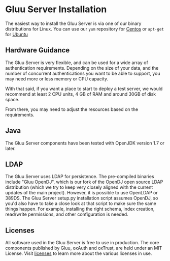 # Gluu Server Installation

The easiest way to install the Gluu Server is via one of our binary distributions for Linux. 
You can use our `yum` repository for [Centos](./centos.md) or `apt-get` for 
[Ubuntu](./ubuntu.md)

## Hardware Guidance

The Gluu Server is very flexible, and can be used for a wide array
of authentication requirements. Depending on the size of your data,
and the number of concurrent authentications you want to be able to 
support, you may need more or less memory or CPU capacity. 

With that said, if you want a place to start to deploy a test server,
we would recommend at least 2 CPU units, 4 GB of RAM and around 30GB of
disk space. 

From there, you may need to adjust the resources based on the
requirements.

## Java
The Gluu Server components have been tested with OpenJDK version 1.7 or later.

## LDAP

The Gluu Server uses LDAP for persistence. The pre-compiled binaries include 
"Gluu OpenDJ", which is our fork of the OpenDJ open source LDAP distribution (which 
we try to keep very closely aligned with the current updates of the main project).
However, it is possible to use OpenLDAP or 389DS. The Gluu Server setup.py installation 
script assumes OpenDJ, so you'd also have to take a close look at that script to make 
sure the same things happen. For example, installing the right schema, index creation, 
read/write permissions, and other configuration is needed.

## Licenses

All software used in the Gluu Server is free to use in production. The core components published by Gluu, oxAuth and oxTrust, are held under an MIT License. Visit [licenses](../../introduction/licenses/) to learn more about the various licenses in use. 
